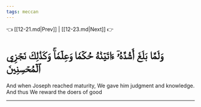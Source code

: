 ```yaml
---
tags: meccan
---
```


👈 [[12-21.md|Prev]] | [[12-23.md|Next]] 👉

# وَلَمَّا بَلَغَ أَشُدَّهُۥٓ ءَاتَيۡنَٰهُ حُكۡمٗا وَعِلۡمٗاۚ وَكَذَٰلِكَ نَجۡزِي ٱلۡمُحۡسِنِينَ

And when Joseph reached maturity, We gave him judgment and knowledge. And thus We reward the doers of good

---

